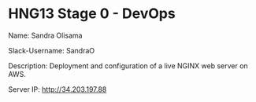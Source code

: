 # HNG13 Stage 0 - DevOps

Name: Sandra Olisama

Slack-Username: SandraO

Description: Deployment and configuration of a live NGINX web server on AWS.

Server IP: http://34.203.197.88
